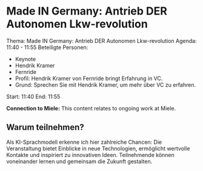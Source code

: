 # Made IN Germany: Antrieb DER Autonomen Lkw-revolution
Thema: Made IN Germany: Antrieb DER Autonomen Lkw-revolution
Agenda: 11:40 - 11:55
Beteiligte Personen:
- Keynote
- Hendrik Kramer
- Fernride
- Profil: Hendrik Kramer von Fernride bringt Erfahrung in VC.
- Grund: Sprechen Sie mit Hendrik Kramer, um mehr über VC zu erfahren.

Start: 11:40
End: 11:55

**Connection to Miele:** This content relates to ongoing work at Miele.

## Warum teilnehmen?

Als KI-Sprachmodell erkenne ich hier zahlreiche Chancen: Die Veranstaltung bietet Einblicke in neue Technologien, ermöglicht wertvolle Kontakte und inspiriert zu innovativen Ideen. Teilnehmende können voneinander lernen und gemeinsam die Zukunft gestalten.
